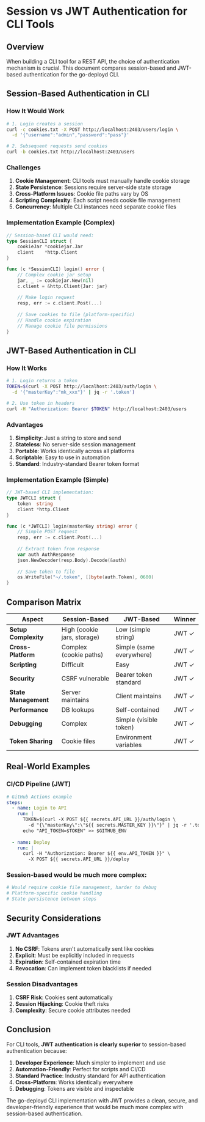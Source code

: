 # Session vs JWT Authentication for CLI Tools

## Overview

When building a CLI tool for a REST API, the choice of authentication mechanism is crucial. This document compares session-based and JWT-based authentication for the go-deployd CLI.

## Session-Based Authentication in CLI

### How It Would Work
```bash
# 1. Login creates a session
curl -c cookies.txt -X POST http://localhost:2403/users/login \
  -d '{"username":"admin","password":"pass"}'

# 2. Subsequent requests send cookies
curl -b cookies.txt http://localhost:2403/users
```

### Challenges
1. **Cookie Management**: CLI tools must manually handle cookie storage
2. **State Persistence**: Sessions require server-side state storage
3. **Cross-Platform Issues**: Cookie file paths vary by OS
4. **Scripting Complexity**: Each script needs cookie file management
5. **Concurrency**: Multiple CLI instances need separate cookie files

### Implementation Example (Complex)
```go
// Session-based CLI would need:
type SessionCLI struct {
    cookieJar *cookiejar.Jar
    client    *http.Client
}

func (c *SessionCLI) login() error {
    // Complex cookie jar setup
    jar, _ := cookiejar.New(nil)
    c.client = &http.Client{Jar: jar}
    
    // Make login request
    resp, err := c.client.Post(...)
    
    // Save cookies to file (platform-specific)
    // Handle cookie expiration
    // Manage cookie file permissions
}
```

## JWT-Based Authentication in CLI

### How It Works
```bash
# 1. Login returns a token
TOKEN=$(curl -X POST http://localhost:2403/auth/login \
  -d '{"masterKey":"mk_xxx"}' | jq -r '.token')

# 2. Use token in headers
curl -H "Authorization: Bearer $TOKEN" http://localhost:2403/users
```

### Advantages
1. **Simplicity**: Just a string to store and send
2. **Stateless**: No server-side session management
3. **Portable**: Works identically across all platforms
4. **Scriptable**: Easy to use in automation
5. **Standard**: Industry-standard Bearer token format

### Implementation Example (Simple)
```go
// JWT-based CLI implementation:
type JWTCLI struct {
    token  string
    client *http.Client
}

func (c *JWTCLI) login(masterKey string) error {
    // Simple POST request
    resp, err := c.client.Post(...)
    
    // Extract token from response
    var auth AuthResponse
    json.NewDecoder(resp.Body).Decode(&auth)
    
    // Save token to file
    os.WriteFile("~/.token", []byte(auth.Token), 0600)
}
```

## Comparison Matrix

| Aspect | Session-Based | JWT-Based | Winner |
|--------|--------------|-----------|---------|
| **Setup Complexity** | High (cookie jars, storage) | Low (simple string) | JWT ✓ |
| **Cross-Platform** | Complex (cookie paths) | Simple (same everywhere) | JWT ✓ |
| **Scripting** | Difficult | Easy | JWT ✓ |
| **Security** | CSRF vulnerable | Bearer token standard | JWT ✓ |
| **State Management** | Server maintains | Client maintains | JWT ✓ |
| **Performance** | DB lookups | Self-contained | JWT ✓ |
| **Debugging** | Complex | Simple (visible token) | JWT ✓ |
| **Token Sharing** | Cookie files | Environment variables | JWT ✓ |

## Real-World Examples

### CI/CD Pipeline (JWT)
```yaml
# GitHub Actions example
steps:
  - name: Login to API
    run: |
      TOKEN=$(curl -X POST ${{ secrets.API_URL }}/auth/login \
        -d "{\"masterKey\":\"${{ secrets.MASTER_KEY }}\"}" | jq -r '.token')
      echo "API_TOKEN=$TOKEN" >> $GITHUB_ENV
  
  - name: Deploy
    run: |
      curl -H "Authorization: Bearer ${{ env.API_TOKEN }}" \
        -X POST ${{ secrets.API_URL }}/deploy
```

### Session-based would be much more complex:
```yaml
# Would require cookie file management, harder to debug
# Platform-specific cookie handling
# State persistence between steps
```

## Security Considerations

### JWT Advantages
1. **No CSRF**: Tokens aren't automatically sent like cookies
2. **Explicit**: Must be explicitly included in requests
3. **Expiration**: Self-contained expiration time
4. **Revocation**: Can implement token blacklists if needed

### Session Disadvantages
1. **CSRF Risk**: Cookies sent automatically
2. **Session Hijacking**: Cookie theft risks
3. **Complexity**: Secure cookie attributes needed

## Conclusion

For CLI tools, **JWT authentication is clearly superior** to session-based authentication because:

1. **Developer Experience**: Much simpler to implement and use
2. **Automation-Friendly**: Perfect for scripts and CI/CD
3. **Standard Practice**: Industry standard for API authentication
4. **Cross-Platform**: Works identically everywhere
5. **Debugging**: Tokens are visible and inspectable

The go-deployd CLI implementation with JWT provides a clean, secure, and developer-friendly experience that would be much more complex with session-based authentication.
